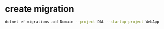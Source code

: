 # create migration
~~~bash
dotnet ef migrations add Domain --project DAL --startup-project WebApp --context AppDbContext
~~~